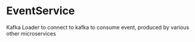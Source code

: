 # EventService

Kafka Loader to connect to kafka to consume event, produced by various other microservices
